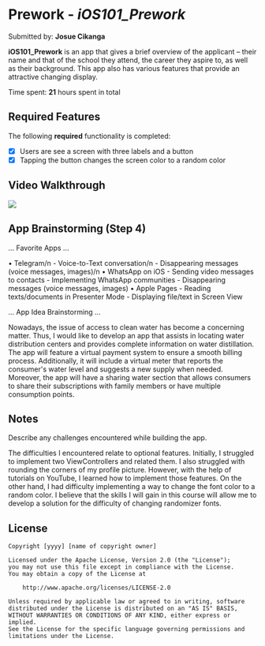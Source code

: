 # Prework - *iOS101_Prework*

Submitted by: **Josue Cikanga**

**iOS101_Prework** is an app that gives a brief overview of the applicant – their name and that of the school they attend, the career they aspire to, as well as their background. This app also has various features that provide an attractive changing display. 

Time spent: **21** hours spent in total

## Required Features

The following **required** functionality is completed:

- [x] Users are see a screen with three labels and a button
- [x] Tapping the button changes the screen color to a random color
 
## Video Walkthrough

<div>
    <a href="https://www.loom.com/share/06d9bffe5b7c4fbd8e20853a2f79b987">
    </a>
    <a href="https://www.loom.com/share/06d9bffe5b7c4fbd8e20853a2f79b987">
      <img style="max-width:300px;" src="https://cdn.loom.com/sessions/thumbnails/06d9bffe5b7c4fbd8e20853a2f79b987-with-play.gif">
    </a>
  </div>

## App Brainstorming (Step 4)

... Favorite Apps ...

• Telegram/n
    - Voice-to-Text conversation/n
    - Disappearing messages (voice messages, images)/n
• WhatsApp on iOS
    - Sending video messages to contacts
    - Implementing WhatsApp communities
    - Disappearing messages (voice messages, images)
• Apple Pages
    - Reading texts/documents in Presenter Mode
    - Displaying file/text in Screen View
    
... App Idea Brainstorming ...

Nowadays, the issue of access to clean water has become a concerning matter. Thus, I would like to develop an app that assists in locating water distribution centers and provides complete information on water distillation. The app will feature a virtual payment system to ensure a smooth billing process. Additionally, it will include a virtual meter that reports the consumer's water level and suggests a new supply when needed. Moreover, the app will have a sharing water section that allows consumers to share their subscriptions with family members or have multiple consumption points.

## Notes

Describe any challenges encountered while building the app.

The difficulties I encountered relate to optional features. Initially, I struggled to implement two ViewControllers and related them. I also struggled with rounding the corners of my profile picture. However, with the help of tutorials on YouTube, I learned how to implement those features. On the other hand, I had difficulty implementing a way to change the font color to a random color. I believe that the skills I will gain in this course will allow me to develop a solution for the difficulty of changing randomizer fonts.

## License

    Copyright [yyyy] [name of copyright owner]

    Licensed under the Apache License, Version 2.0 (the "License");
    you may not use this file except in compliance with the License.
    You may obtain a copy of the License at

        http://www.apache.org/licenses/LICENSE-2.0

    Unless required by applicable law or agreed to in writing, software
    distributed under the License is distributed on an "AS IS" BASIS,
    WITHOUT WARRANTIES OR CONDITIONS OF ANY KIND, either express or implied.
    See the License for the specific language governing permissions and
    limitations under the License.
